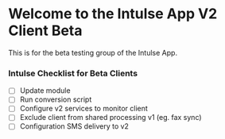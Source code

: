 # Welcome to the Intulse App V2 Client Beta
This is for the beta testing group of the Intulse App.

### Intulse Checklist for Beta Clients
- [ ] Update module
- [ ] Run conversion script
- [ ] Configure v2 services to monitor client
- [ ] Exclude client from shared processing v1 (eg. fax sync)
- [ ] Configuration SMS delivery to v2
